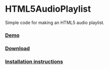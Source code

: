 # HTML5AudioPlaylist
Simple code for making an HTML5 audio playlist. 

<h3><a href="https://techtube.github.io/BetterAudioPlaylist/">Demo</a></h3> <h3><a href="https://github.com/TechTube/BetterAudioPlaylist/archive/master.zip">Download</a></h3>  <h3><a href="https://www.youtube.com/watch?v=vtZCMTtP-0Y">Installation instructions</a></h3> 
